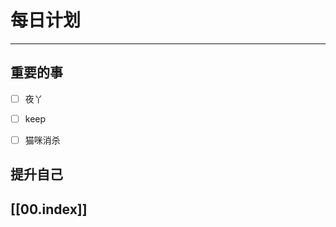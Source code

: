 
# 每日计划
---
## 重要的事

- [ ]    夜丫
- [ ]   keep
- [ ]  猫咪消杀



## 提升自己

  



## [[00.index]]










